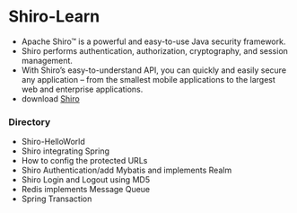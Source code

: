 # Shiro-Learn
- Apache Shiro™ is a powerful and easy-to-use Java security framework.
- Shiro performs authentication, authorization, cryptography, and session management. 
- With Shiro’s easy-to-understand API, you can quickly and easily secure any application – from the smallest mobile applications to the largest web and enterprise applications. 
- download [Shiro](https://shiro.apache.org/)
### Directory
- Shiro-HelloWorld
- Shiro integrating Spring
- How to config the protected URLs
- Shiro Authentication/add Mybatis and implements Realm
- Shiro Login and Logout using MD5
- Redis implements Message Queue
- Spring Transaction
